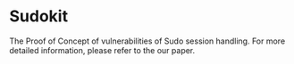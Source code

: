 # Sudokit

The Proof of Concept of vulnerabilities of Sudo session handling. For more detailed information, please refer to the our paper.

